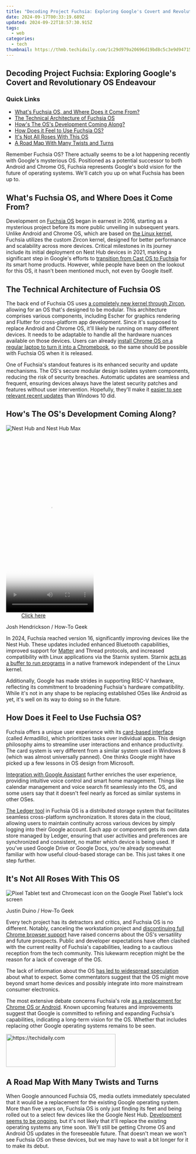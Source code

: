 ```yaml
---
title: "Decoding Project Fuchsia: Exploring Google's Covert and Revolutionary OS Endeavour"
date: 2024-09-17T00:33:19.689Z
updated: 2024-09-22T18:57:30.915Z
tags:
  - web
categories:
  - tech
thumbnail: https://thmb.techidaily.com/1c29d979a20696d19bd8c5c3e9d947157133fd882c32bc816c08287c2bc4feb3.jpg
---
```


## Decoding Project Fuchsia: Exploring Google's Covert and Revolutionary OS Endeavour

### Quick Links

* [What's Fuchsia OS, and Where Does it Come From?](https://instagram-video-recordings.techidaily.com/updated-in-2024-from-end-to-start-on-instagram-vids-guide/)
* [The Technical Architecture of Fuchsia OS](https://facebook-record-videos.techidaily.com/updated-easy-to-follow-steps-crafting-animated-gifs-from-youtube-content-pcmobile-for-2024/)
* [How's The OS's Development Coming Along?](https://video-screen-grab.techidaily.com/deciphering-ios-mechanism-for-image-capture/)
* [How Does it Feel to Use Fuchsia OS?](https://common-error.techidaily.com/bluetooth-basics-simplifying-pairing-processes-in-windows-11-and-windows-10-environments/)
* [It's Not All Roses With This OS](https://screen-video-capture.techidaily.com/new-2024-approved-essential-screen-recording-tools-a-comprehensive-educators-guide/)
* [A Road Map With Many Twists and Turns](https://eaxpv-info.techidaily.com/updated-9-best-free-and-easy-editing-apps-you-should-know-for-2024/)

 Remember Fuchsia OS? There actually seems to be a lot happening recently with Google's mysterious OS. Positioned as a potential successor to both Android and Chrome OS, Fuchsia represents Google's bold vision for the future of operating systems. We'll catch you up on what Fuchsia has been up to.

##  What's Fuchsia OS, and Where Does it Come From?

 Development on [Fuchsia OS](https://win-blog.techidaily.com/razer-synapse-wont-launch-troubleshooting-tips-inside/) began in earnest in 2016, starting as a mysterious project before its more public unveiling in subsequent years. Unlike Android and Chrome OS, which are based on [the Linux kernel](https://digital-screen-recording.techidaily.com/new-how-to-download-install-and-use-obs-on-mac-for-2024/), Fuchsia utilizes the custom Zircon kernel, designed for better performance and scalability across more devices. Critical milestones in its journey include its initial deployment on Nest Hub devices in 2021, marking a significant step in Google's efforts to [transition from Cast OS to Fuchsia](https://ai-topics.techidaily.com/updated-what-is-an-ai-video-maker-for-2024/) for its smart home products. However, while people have been on the lookout for this OS, it hasn't been mentioned much, not even by Google itself.

##  The Technical Architecture of Fuchsia OS

 The back end of Fuchsia OS uses [a completely new kernel through Zircon](https://fuchsia.dev/fuchsia-src/concepts/kernel), allowing for an OS that's designed to be modular. This architecture comprises various components, including Escher for graphics rendering and Flutter for cross-platform app development. Since it's supposed to replace Android and Chrome OS, it'll likely be running on many different devices. It needs to be adaptable to handle all the hardware nuances available on those devices. Users can already [install Chrome OS on a regular laptop to turn it into a Chromebook](https://youtube-data.techidaily.com/ntic-audience-growth-tricks-for-sustainable-views/), so the same should be possible with Fuchsia OS when it is released.

 One of Fuchsia's standout features is its enhanced security and update mechanisms. The OS's secure modular design isolates system components, reducing the risk of security breaches. Automatic updates are seamless and frequent, ensuring devices always have the latest security patches and features without user intervention. Hopefully, they'll make it [easier to see relevant recent updates](https://facebook-video-share.techidaily.com/updated-in-2024-direct-capture-screen-record-on-pcmac-plus-youtube-upload/) than Windows 10 did.

##  How's The OS's Development Coming Along?

![Nest Hub and Nest Hub Max](https://static1.howtogeekimages.com/wordpress/wp-content/uploads/2023/03/52660845847_8b06498937_o.jpg) 

<!-- affiliate ads begin -->
<span id="1770526">
					<video width="240" height="480" style="cursor:pointer"
           poster="//a.impactradius-go.com/display-clicktoplayimage/1770526.png"
           onclick="if(!this.playClicked){this.play();this.setAttribute('controls',true);this.playClicked=true;}">
	   <source src="//a.impactradius-go.com/display-ad/20702-1770526">
	   <img src="//a.impactradius-go.com/display-clicktoplayimage/1770526.png" style="border: none; height: 100%; width: 100%; object-fit: contain">
	</video>
	<div style="width:150px;text-align:center"><a href="javascript:window.open(decodeURIComponent('https%3A%2F%2Ftokenmetrics.sjv.io%2Fc%2F5597632%2F1770526%2F20702'), '_blank');void(0);">Click here</a></div>
</span>
<img height="0" width="0" src="https://imp.pxf.io/i/5597632/1770526/20702" style="position:absolute;visibility:hidden;" border="0" />
<!-- affiliate ads end -->

Josh Hendrickson / How-To Geek

 In 2024, Fuchsia reached version 16, significantly improving devices like the Nest Hub. These updates included enhanced Bluetooth capabilities, improved support for [Matter](https://extra-support.techidaily.com/2024-approved-mastering-solo-podcast-production-for-top-spots/) and Thread protocols, and increased compatibility with Linux applications via the Starnix system. Starnix [acts as a buffer to run programs](https://fuchsia.dev/fuchsia-src/concepts/starnix) in a native framework independent of the Linux kernel.

 Additionally, Google has made strides in supporting RISC-V hardware, reflecting its commitment to broadening Fuchsia's hardware compatibility. While it's not in any shape to be replacing established OSes like Android as yet, it's well on its way to doing so in the future.

##  How Does it Feel to Use Fuchsia OS?

 Fuchsia offers a unique user experience with its [card-based interface](https://mobilesyrup.com/2017/05/09/googles-fuchsia-os-card-based-ui-armadillo/) (called Armadillo), which prioritizes tasks over individual apps. This design philosophy aims to streamline user interactions and enhance productivity. The card system is very different from a similar system used in Windows 8 (which was almost universally panned). One thinks Google might have picked up a few lessons in OS design from Microsoft.

[Integration with Google Assistant](https://tech-savvy.techidaily.com/archiving-made-simple-saving-chatgpt-talks/) further enriches the user experience, providing intuitive voice control and smart home management. Things like calendar management and voice search fit seamlessly into the OS, and some users say that it doesn't feel nearly as forced as similar systems in other OSes.

[The Ledger tool](https://9to5google.com/2018/02/02/fuchsia-friday-the-ledger/) in Fuchsia OS is a distributed storage system that facilitates seamless cross-platform synchronization. It stores data in the cloud, allowing users to maintain continuity across various devices by simply logging into their Google account. Each app or component gets its own data store managed by Ledger, ensuring that user activities and preferences are synchronized and consistent, no matter which device is being used. If you've used Google Drive or Google Docs, you're already somewhat familiar with how useful cloud-based storage can be. This just takes it one step further.

##  It's Not All Roses With This OS

![Pixel Tablet text and Chromecast icon on the Google Pixel Tablet's lock screen](https://static1.howtogeekimages.com/wordpress/wp-content/uploads/2023/07/pixel-tablet-text-and-chromecast-icon-on-the-google-pixel-tablet-s-lock-screen.jpg) 

Justin Duino / How-To Geek

 Every tech project has its detractors and critics, and Fuchsia OS is no different. Notably, canceling the workstation project and [discontinuing full Chrome browser support](https://9to5google.com/2024/01/15/google-is-no-longer-bringing-the-full-chrome-browser-to-fuchsia/) have raised concerns about the OS's versatility and future prospects. Public and developer expectations have often clashed with the current reality of Fuchsia's capabilities, leading to a cautious reception from the tech community. This lukewarm reception might be the reason for a lack of coverage of the OS.

 The lack of information about the OS [has led to widespread speculation](https://www.androidauthority.com/microfuchsia-on-android-3457788/) about what to expect. Some commentators suggest that the OS might move beyond smart home devices and possibly integrate into more mainstream consumer electronics.

 The most extensive debate concerns Fuchsia's role [as a replacement for Chrome OS or Android](https://www.techradar.com/news/heres-when-and-how-google-fuchsia-may-launch-replacing-android-and-chrome-os). Known upcoming features and improvements suggest that Google is committed to refining and expanding Fuchsia's capabilities, indicating a long-term vision for the OS. Whether that includes replacing other Google operating systems remains to be seen.

<!-- affiliate ads begin -->
<a href="https://aligracehair.sjv.io/c/5597632/1938716/19272" target="_top" id="1938716">
  <img src="//a.impactradius-go.com/display-ad/19272-1938716" border="0" alt="https://techidaily.com" width="300" height="90"/>
</a>
<img height="0" width="0" src="https://aligracehair.sjv.io/i/5597632/1938716/19272" style="position:absolute;visibility:hidden;" border="0" />
<!-- affiliate ads end -->

##  A Road Map With Many Twists and Turns

 When Google announced Fuchsia OS, media outlets immediately speculated that it would be a replacement for the existing Google operating system. More than five years on, Fuchsia OS is only just finding its feet and being rolled out to a select few devices like the Google Nest Hub. [Development seems to be ongoing](https://9to5google.com/2022/12/29/google-fuchsia-2023-development/), but it's not likely that it'll replace the existing operating systems any time soon. We'll still be getting Chrome OS and Android OS updates in the foreseeable future. That doesn't mean we won't see Fuchsia OS on these devices, but we may have to wait a bit longer for it to make its debut.

<ins class="adsbygoogle"
     style="display:block"
     data-ad-format="autorelaxed"
     data-ad-client="ca-pub-7571918770474297"
     data-ad-slot="1223367746"></ins>

<ins class="adsbygoogle"
     style="display:block"
     data-ad-client="ca-pub-7571918770474297"
     data-ad-slot="8358498916"
     data-ad-format="auto"
     data-full-width-responsive="true"></ins>



